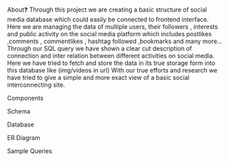About❓
Through this project we are creating a basic structure of social media database which could easily be connected to frontend interface.
Here we are managing the data of multiple users, their followers , interests and public activity on the social media platform which includes postlikes ,comments , commentlikes , hashtag followed ,bookmarks and many more...
Through our SQL query we have shown a clear cut description of connection and inter relation between different activities on social media.
Here we have tried to fetch and store the data in its true storage form into this database like (img/videos in url)
With our true efforts and research we have tried to give a simple and more exact view of a basic social interconnecting site.

Components

Schema

Database

ER Diagram

Sample Queries
